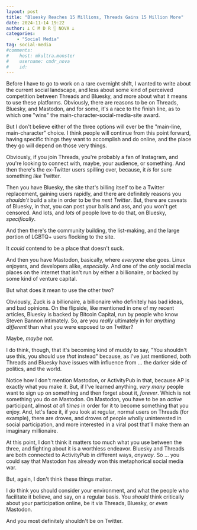 ```yaml
---
layout: post
title: "Bluesky Reaches 15 Millions, Threads Gains 15 Million More"
date: 2024-11-14 19:22
author: 𐕣 C M D R ░ NOVA 𐕣
categories:
    - "Social Media"
tag: social-media
#comments:
#    host: mkultra.monster
#    username: cmdr_nova
#    id: 
---
```

Before I have to go to work on a rare overnight shift, I wanted to write about the current social landscape, and less about some kind of perceived competition between Threads and Bluesky, and more about what it means to use these platforms. Obviously, there are reasons to be on Threads, Bluesky, and Mastodon, and for some, it's a race to the finish line, as to which one "wins" the main-character-social-media-site award.

But I don't believe either of the three options will ever be the "main-line, main-character" choice. I think people will continue from this point forward, having specific things they want to accomplish and do online, and the place they go will depend on those very things.

Obviously, if you join Threads, you're probably a fan of Instagram, and you're looking to connect with, maybe, your audience, or something. And then there's the ex-Twitter users spilling over, because, it *is* for sure something *like* Twitter.

Then you have Bluesky, the site that's billing itself to be a Twitter replacement, gaining users rapidly, and there are definitely reasons you *shouldn't* build a site in order to be the *next Twitter*. But, there are caveats of Bluesky, in that, you can post your balls and ass, and you won't get censored. And lots, and *lots* of people love to do that, on Bluesky, *specifically*.

And then there's the community building, the list-making, and the large portion of LGBTQ+ users flocking to the site.

It *could* contend to be a place that doesn't suck.

And then you have Mastodon, basically, where *everyone* else goes. Linux enjoyers, and developers alike, *especially*. And one of the *only* social media places on the internet that isn't run by either a billionaire, or backed by some kind of venture capital.

But what does it mean to use the other two?

Obviously, Zuck is a billionaire, a billionaire who definitely has bad ideas, and bad opinions. On the flipside, like mentioned in one of my recent articles, Bluesky is backed by Bitcoin Capital, run by people who know Steven Bannon intimately. So, are you *really* ultimately in for *anything different* than what you were exposed to on Twitter?

Maybe, *maybe not*.

I do think, though, that it's becoming kind of muddy to say, "You shouldn't use this, you should use *that* instead" because, as I've just mentioned, both Threads and Bluesky have issues with influence from ... the darker side of politics, and the world.

Notice how I don't mention Mastodon, or ActivityPub in that, because AP is exactly what you make it. But, if I've learned anything, *very many* people want to sign up on something and then forget about it, *forever*. Which is not something you do on Mastodon. On Mastodon, you have to be an *active* participant, almost *at all times* in order for it to become something that you enjoy. And, let's face it, if you look at regular, normal users on Threads (for example), there are droves, and droves of people wholly uninterested in social participation, and more interested in a viral post that'll make them an imaginary millionaire.

At this point, I don't think it matters too much what you use between the three, and fighting about it is a worthless endeavor. Bluesky and Threads are both connected to ActivityPub in different ways, *anyway*. So ... you could say that Mastodon has already won this metaphorical social media war.

But, again, I don't think these things matter.

I *do* think you should consider your environment, and what the people who facilitate it believe, and say, on a regular basis. You *should* think critically about your participation online, be it via Threads, Bluesky, or *even* Mastodon.

And you most definitely shouldn't be on Twitter.